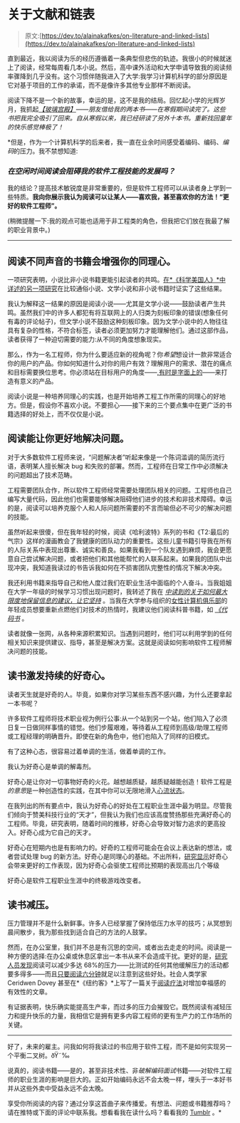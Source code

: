 # 关于文献和链表

> 原文:[https://dev.to/alainakafkes/on-literature-and-linked-lists](https://dev.to/alainakafkes/on-literature-and-linked-lists)

直到最近，我以阅读为乐的经历遵循着一条典型但悲伤的轨迹。我很小的时候就迷上了阅读，经常每周看几本小说。然后，高中课外活动和大学申请导致我的阅读频率骤降到几乎没有。这个习惯伴随我进入了大学:我学习计算机科学的部分原因是它对基于项目的工作的承诺，而不是像许多其他专业那样不断阅读。

阅读下降不是一个新的故事，幸运的是，这不是我的结局。回忆起小学的光辉岁月，我抓起[](http://www.goodreads.com/book/show/18770267-make-it-stick)*[*【玻璃宫殿】*](http://www.goodreads.com/book/show/77103.The_Glass_Palace)——朋友借给我的两本书——在寒假期间读完了。这些书把我完全吸引了回来。自从寒假以来，我已经研读了另外十本书。重新找回童年的快乐感觉棒极了！*

 *但是，作为一个计算机科学的后来者，我一直在业余时间感受着编码、编码、*编码*的压力。我不禁想知道:

### [](#would-spending-my-free-time-reading-hinder-the-development-of-my-software-engineering-skills)*在空闲时间阅读会阻碍我的软件工程技能的发展吗？*

我的结论？提高技术敏锐度是非常重要的，但是软件工程师可以从读者身上学到一些特质。**我向你展示我认为阅读可以让某人——喜欢我，甚至喜欢你的方法！“更好的软件工程师”。**

(稍微提醒一下:我的观点可能也适用于非工程类的角色，但我把它们放在我最了解的职业背景中。)

* * *

## 阅读不同声音的书籍会增强你的同理心。

一项研究表明，小说比非小说书籍更能引起读者的共鸣。[在*《科学美国人》*中详述的另一项研究](https://www.scientificamerican.com/article/novel-finding-reading-literary-fiction-improves-empathy/)在比较通俗小说、文学小说和非小说书籍时证实了这些结果。

我认为解释这一结果的原因是阅读小说——尤其是文学小说——鼓励读者产生共鸣。虽然我们中的许多人都犯有将互联网上的人归类为刻板印象的错误(想象任何有毒的评论帖子)，但文学小说不鼓励这种刻板印象。因为文学小说中的人物往往具有复杂的性格，不符合标签，读者必须更加努力才能理解他们。通过这部作品，读者获得了一种迫切需要的能力:从不同的角度想象现实。

那么，作为一名工程师，你为什么要适应新的视角呢？你*希望*想设计一款非常适合你的用户的产品。你如何知道什么对你的用户有效？理解用户的需求、潜在的痛点和目标需要换位思考。你必须站在目标用户的角度——[,有时是字面上的](https://www.youtube.com/watch?v=jajduxPD6H4)——来打造有意义的产品。

阅读小说是一种培养同理心的实践，也是开始培养工程工作所需的同理心的好地方。但是，假设你不喜欢小说。不要担心——接下来的三个要点集中在更广泛的书籍选择的好处上，而不仅仅是小说。

## 阅读能让你更好地解决问题。

对于大多数软件工程师来说，“问题解决者”听起来像是一个陈词滥调的简历流行语，表明某人擅长解决 bug 和失败的部署。然而，工程师在日常工作中必须解决的问题超出了技术范畴。

工程需要团队合作，所以软件工程师经常需要处理团队相关的问题。工程师也自己编写大量代码，因此他们也需要能够解决阻碍他们进步的技术和非技术障碍。幸运的是，阅读可以培养克服个人和人际问题所需要的不言而喻但必不可少的解决问题的技能。

虽然听起来很傻，但在我年轻的时候，阅读《哈利波特》系列的书和《T2:最后的气宗》这样的漫画教会了我健康的团队动力的重要性。这些儿童书籍引导我在所有的人际关系中表现出尊重、诚实和善良。如果我看到一个队友遇到麻烦，我会更愿意自己尝试解决问题，或者把他们和其他能帮忙的人联系起来。如果我的团队中出现冲突，我知道我读过的书告诉我如何在不损害团队完整性的情况下解决冲突。

我还利用书籍来指导自己和他人度过我们在职业生活中面临的个人奋斗。当我姐姐在大学一年级的时候学习习惯出现问题时，我转述了我在 [*中读到的关于如何最大限度地保留信息的建议，让它坚持*](http://www.goodreads.com/book/show/18770267-make-it-stick) 。当我在大学参与组织的[女性计算机俱乐部](http://www.eecs.northwestern.edu/wic/)的年轻成员想要重新点燃他们对技术的热情时，我建议他们阅读科普书籍，如 [*《代码书*](http://www.goodreads.com/book/show/17994.The_Code_Book) 。

读者就像一张网，从各种来源积累知识。当遇到问题时，他们可以利用学到的任何相关知识来提供建议、指导，甚至是解决方案。这就是阅读如何影响软件工程师解决问题的技能。

## [](#reading-inspires-constant-curiosity)读书激发持续的好奇心。

读者天生就是好奇的人。毕竟，如果你对学习某些东西不感兴趣，为什么还要拿起一本书呢？

许多软件工程师将技术职业视为例行公事:从一个站到另一个站，他们陷入了必须日复一日做同样事情的错觉。他们步履艰难，等待着从工程师到高级/助理工程师或工程经理的明确晋升。即使在新的角色中，他们也陷入了同样的旧模式。

有了这种心态，很容易过着单调的生活，做着单调的工作。

我认为好奇心是单调的解毒剂。

好奇心是让你对一切事物好奇的火花。越想越质疑，越质疑越能创造！软件工程是*的意思*是一种创造性的实践，在其中你可以无限地滑入[心流状态](https://www.ted.com/talks/mihaly_csikszentmihalyi_on_flow)。

在我列出的所有要点中，我认为好奇心的好处在工程职业生涯中最为明显。尽管我们倾向于赞美科技行业的“天才”，但我认为我们也应该高度赞扬那些充满好奇心的工程师。毕竟，研究表明，随着时间的推移，好奇心会导致对智力追求的更高投入。好奇心成为它自己的天才。

好奇心在短期内也是有影响力的。好奇的工程师可能会在会议上表达新的想法，或者尝试处理 bug 的新方法。好奇心是同理心的基础。不出所料，[研究显示](http://onlinelibrary.wiley.com/doi/10.1002/1532-1096(200021)11:1%3C5::AID-HRDQ2%3E3.0.CO;2-A/abstract)好奇心会带来更好的工作表现，因为好奇心会驱使工程师比预期的表现高出几个等级

好奇心是软件工程职业生涯中的终极游戏改变者。

## [](#reading-reduces%C3%A2-stress)读书减压。

压力管理并不是什么新鲜事。许多人已经掌握了保持低压力水平的技巧；从冥想到晨间散步，我为那些找到适合自己的方法的人鼓掌。

然而，在办公室里，我们并不总是有沉思的空间，或者出去走走的时间。阅读是一种方便的选择:在办公桌或休息区拿出一本书从来不会造成干扰。更好的是，[研究人员发现](https://www.takingcharge.csh.umn.edu/reading-stress-relief)阅读可以减少多达 68%的压力——比测试的任何其他缓解压力的活动都要多得多——而且[只要阅读六分钟](http://www.telegraph.co.uk/news/health/news/5070874/Reading-can-help-reduce-stress.html)就足以注意到这些好处。社会人类学家 Ceridwen Dovey 甚至在*《纽约客》*上写了一篇关于[阅读疗法](http://www.newyorker.com/culture/cultural-comment/can-reading-make-you-happier)对增加幸福感的有效性的文章。

有证据表明，快乐确实能提高生产率，而过多的压力会摧毁它。既然阅读有减轻压力和提升快乐的力量，我相信它是拥有更多内容工程师的更有生产力的工作场所的关键。

* * *

好了，未来的雇主。问我如何将我读过的书应用于软件工程，而不是如何实现另一个平衡二叉树。ðŸ˜‰

说真的，阅读书籍——是的，甚至非技术性、非*破解编码面试*书籍——对软件工程师的职业生涯的影响是巨大的。正如开始编码永远不会太晚一样，埋头于一本好书并从这些外卖中受益永远不会太晚。

享受你所阅读的内容？通过分享这首曲子来传播爱。有想法、问题或书籍推荐吗？请在推特或下面的评论中联系我。想看看我在读什么吗？看看我的 [Tumblr](https://kafkesquartos.tumblr.com/) 。*